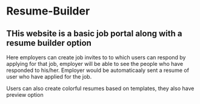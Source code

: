 # Resume-Builder

## THis website is a basic job portal along with a resume builder option

Here employers can create job invites to to which users can respond by applying for that job, employer will be able to see the people who have 
responded to his/her. Employer would be automaticaaly sent a resume of user who have applied for the job. 

Users can also create colorful resumes based on templates, they also have preview option
